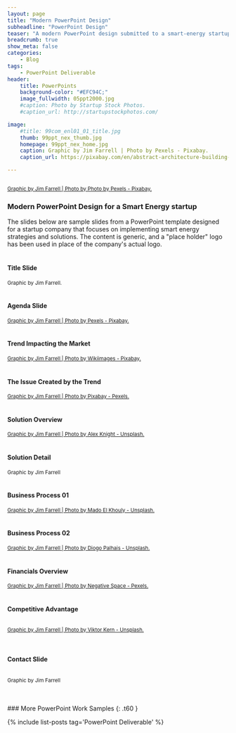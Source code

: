 ```yaml
---
layout: page
title: "Modern PowerPoint Design"
subheadline: "PowerPoint Design"
teaser: "A modern PowerPoint design submitted to a smart-energy startup."
breadcrumb: true
show_meta: false
categories:
    - Blog
tags:
    - PowerPoint Deliverable
header:
    title: PowerPoints
    background-color: "#EFC94C;"
    image_fullwidth: 05ppt2000.jpg
    #caption: Photo by Startup Stock Photos.
    #caption_url: http://startupstockphotos.com/

image:
    #title: 99com_enl01_01_title.jpg
    thumb: 99ppt_nex_thumb.jpg
    homepage: 99ppt_nex_home.jpg
    caption: Graphic by Jim Farrell | Photo by Pexels - Pixabay.
    caption_url: https://pixabay.com/en/abstract-architecture-building-1851115/

---
```

<!--more-->
<p style="margin:0;"><img src="{{ site.urlimg }}99ppt_nex_title.jpg" alt=""></p>
<p><a href="https://pixabay.com/en/abstract-architecture-building-1851115/"><small>Graphic by Jim Farrell | Photo by Photo by Pexels - Pixabay.</small></a></p>

### Modern PowerPoint Design for a Smart Energy startup
The slides below are sample slides from a PowerPoint template designed for a startup company that focuses on implementing smart energy strategies and solutions. The content is generic, and a "place holder" logo has been used in place of the company's actual logo.
<br><br>

<!--Slide 01-->
#### Title Slide
<p style="margin:0;"><img src="{{ site.urlimg }}99ppt_nex_zslide01.jpg" alt=""></p>
<p style="margin:0;"><small>Graphic by Jim Farrell.</small></p>
<br>

<!--Slide 02-->
#### Agenda Slide
<p style="margin:0;"><img src="{{ site.urlimg }}99ppt_nex_zslide02.jpg" alt=""></p>
<p style="margin:0;"><a href="https://pixabay.com/en/abstract-architecture-building-1851115/"><small>Graphic by Jim Farrell | Photo by Pexels - Pixabay.</small></a></p>
<br>


<!--Slide 03-->
#### Trend Impacting the Market
<p style="margin:0;"><img src="{{ site.urlimg }}99ppt_nex_zslide03.jpg" alt=""></p>
<p style="margin:0;"><a href="https://pixabay.com/en/earth-earth-at-night-night-lights-11595/"><small>Graphic by Jim Farrell | Photo by Wikiimages - Pixabay.</small></a></p>
<br>

<!--Slide 04-->
#### The Issue Created by the Trend
<p style="margin:0;"><img src="{{ site.urlimg }}99ppt_nex_zslide04.jpg" alt=""></p>
<p style="margin:0;"><a href="https://www.pexels.com/photo/buildings-cars-city-cross-harbour-tunnel-262100/"><small>Graphic by Jim Farrell | Photo by Pixabay - Pexels.</small></a></p>
<br>

<!--Slide 05-->
#### Solution Overview
<p style="margin:0;"><img src="{{ site.urlimg }}99ppt_nex_zslide05.jpg" alt=""></p>
<p style="margin:0;"><a href="https://unsplash.com/photos/j4uuKnN43_M"><small>Graphic by Jim Farrell | Photo by Alex Knight - Unsplash.</small></a></p>
<br>

<!--Slide 06-->
#### Solution Detail
<p style="margin:0;"><img src="{{ site.urlimg }}99ppt_nex_zslide06.jpg" alt=""></p>
<p style="margin:0;"><small>Graphic by Jim Farrell</small></p>
<br>

<!--Slide 07-->
#### Business Process 01
<p style="margin:0;"><img src="{{ site.urlimg }}99ppt_nex_zslide07.jpg" alt=""></p>
<p style="margin:0;"><a href="https://unsplash.com/photos/6BlK0t-Uuso"><small>Graphic by Jim Farrell | Photo by Mado El Khouly - Unsplash.</small></a></p>
<br>

<!--Slide 08-->
#### Business Process 02
<p style="margin:0;"><img src="{{ site.urlimg }}99ppt_nex_zslide08.jpg" alt=""></p>
<p style="margin:0;"><a href="https://unsplash.com/photos/DckdZlX8lW0"><small>Graphic by Jim Farrell | Photo by Diogo Palhais - Unsplash.</small></a></p>
<br>

<!--Slide 09-->
#### Financials Overview
<p style="margin:0;"><img src="{{ site.urlimg }}99ppt_nex_zslide09.jpg" alt=""></p>
<p style="margin:0;"><a href="https://www.pexels.com/photo/notebook-working-macbook-computer-34177/"><small>Graphic by Jim Farrell | Photo by Negative Space - Pexels.</small></a></p>
<br>

<!--Slide 10-->
#### Competitive Advantage
<p style="margin:0;"><img src="{{ site.urlimg }}99ppt_nex_zslide10.jpg" alt=""></p>
<p><a href="https://unsplash.com/photos/UdGEXZtlx-E"><small>Graphic by Jim Farrell | Photo by Viktor Kern - Unsplash.</small></a></p>
<br>

<!--Slide 11-->
#### Contact Slide
<p style="margin:0;"><img src="{{ site.urlimg }}99ppt_nex_zslide11.jpg" alt=""></p>
<p><small>Graphic by Jim Farrell</small></p>
<br>
<br>
### More PowerPoint Work Samples
{: .t60 }

{% include list-posts tag='PowerPoint Deliverable' %}
